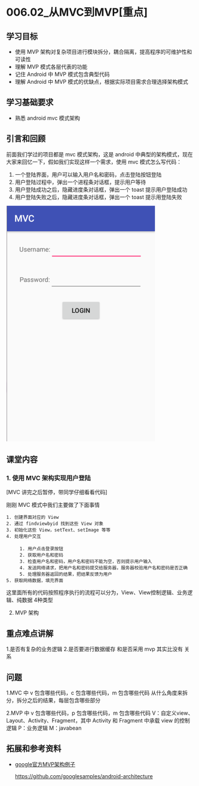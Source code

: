# 006.02_从MVC到MVP[重点]
## 学习目标
- 使用 MVP 架构对复杂项目进行模块拆分，耦合隔离，提高程序的可维护性和可读性
- 理解 MVP 模式各层代表的功能
- 记住 Android 中 MVP 模式包含典型代码
- 理解 Android 中 MVP 模式的优缺点，根据实际项目需求合理选择架构模式

## 学习基础要求
- 熟悉 android mvc 模式架构

## 引言和回顾
前面我们学过的项目都是 mvc 模式架构，这是 android 中典型的架构模式，现在大家来回忆一下，假如我们实现这样一个需求，使用 mvc 模式怎么写代码：

1. 一个登陆界面，用户可以输入用户名和密码，点击登陆按钮登陆
2. 用户登陆过程中，弹出一个进程条对话框，提示用户等待
2. 用户登陆成功之后，隐藏进度条对话框，弹出一个 toast 提示用户登陆成功
3. 用户登陆失败之后，隐藏进度条对话框，弹出一个 toast 提示用登陆失败

![](img/architecture001.png)

## 课堂内容
### 1. 使用 MVC 架构实现用户登陆
[MVC 讲完之后暂停，带同学仔细看看代码]

刚刚 MVC 模式中我们主要做了下面事情

    1. 创建界面对应的 View
    2. 通过 findviewbyid 找到这些 View 对象
    3. 初始化这些 View，setText、setImage 等等
    4. 处理用户交互
    
         1. 用户点击登录按钮
         2. 获取用户名和密码
         3. 检查用户名和密码，用户名和密码不能为空，否则提示用户输入
         4. 发送网络请求，把用户名和密码提交给服务器，服务器校验用户名和密码是否正确
         5. 处理服务器返回的结果，把结果反馈为用户
    5. 获取网络数据，填充界面

这里面所有的代码按照程序执行的流程可以分为，View、View控制逻辑、业务逻辑、纯数据 4种类型

2. MVP 架构

## 重点难点讲解
1.是否有复杂的业务逻辑 2.是否要进行数据缓存 和是否采用 mvp 其实比没有
关系

## 问题
1.MVC 中 v 包含哪些代码，c 包含哪些代码，m 包含哪些代码
从什么角度来拆分，拆分之后的结果，每层包含哪些部分

2.MVP 中 v 包含哪些代码，p 包含哪些代码，m 包含哪些代码
V：自定义view、Layout、Activity、Fragment，其中 Activity 和 Fragment 中承载 view 的控制逻辑
P：业务逻辑
M：javabean


## 拓展和参考资料
- [google官方MVP架构例子](https://github.com/googlesamples/android-architecture)

    https://github.com/googlesamples/android-architecture